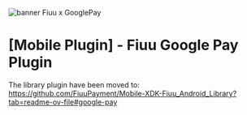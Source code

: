 <!--
 # license: Copyright © 2011-2023 Razer Merchant Services Sdn Bhd. All Rights Reserved. 
 -->

![banner Fiuu x GooglePay](https://github.com/FiuuPayment/FiuuGooglePayPlugin/assets/5105608/1f273ad1-475b-473d-bca3-8a5d2c1dffa4)


# [Mobile Plugin] - Fiuu Google Pay Plugin

The library plugin have been moved to: https://github.com/FiuuPayment/Mobile-XDK-Fiuu_Android_Library?tab=readme-ov-file#google-pay